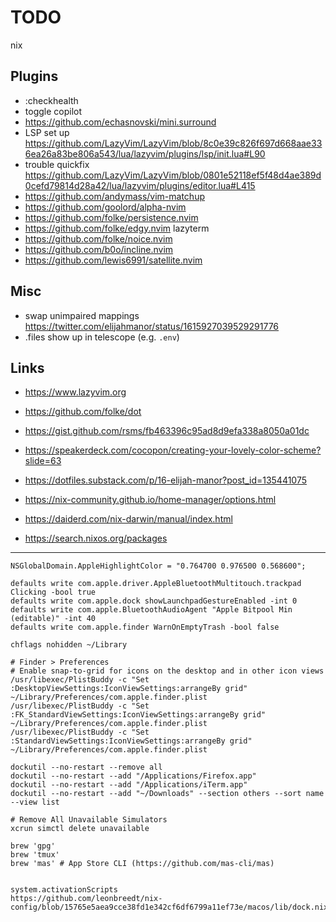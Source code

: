 # TODO

nix

## Plugins

- :checkhealth 
- toggle copilot
- https://github.com/echasnovski/mini.surround
- LSP set up https://github.com/LazyVim/LazyVim/blob/8c0e39c826f697d668aae336ea26a83be806a543/lua/lazyvim/plugins/lsp/init.lua#L90
- trouble quickfix https://github.com/LazyVim/LazyVim/blob/0801e52118ef5f48d4ae389d0cefd79814d28a42/lua/lazyvim/plugins/editor.lua#L415
- https://github.com/andymass/vim-matchup
- https://github.com/goolord/alpha-nvim
- https://github.com/folke/persistence.nvim
- https://github.com/folke/edgy.nvim lazyterm
- https://github.com/folke/noice.nvim
- https://github.com/b0o/incline.nvim
- https://github.com/lewis6991/satellite.nvim

## Misc

- swap unimpaired mappings https://twitter.com/elijahmanor/status/1615927039529291776
- .files show up in telescope (e.g. `.env`)

## Links

- https://www.lazyvim.org
- https://github.com/folke/dot
- https://gist.github.com/rsms/fb463396c95ad8d9efa338a8050a01dc
- https://speakerdeck.com/cocopon/creating-your-lovely-color-scheme?slide=63
- https://dotfiles.substack.com/p/16-elijah-manor?post_id=135441075

- https://nix-community.github.io/home-manager/options.html
- https://daiderd.com/nix-darwin/manual/index.html
- https://search.nixos.org/packages

---

```
NSGlobalDomain.AppleHighlightColor = "0.764700 0.976500 0.568600";

defaults write com.apple.driver.AppleBluetoothMultitouch.trackpad Clicking -bool true
defaults write com.apple.dock showLaunchpadGestureEnabled -int 0
defaults write com.apple.BluetoothAudioAgent "Apple Bitpool Min (editable)" -int 40
defaults write com.apple.finder WarnOnEmptyTrash -bool false

chflags nohidden ~/Library

# Finder > Preferences
# Enable snap-to-grid for icons on the desktop and in other icon views
/usr/libexec/PlistBuddy -c "Set :DesktopViewSettings:IconViewSettings:arrangeBy grid" ~/Library/Preferences/com.apple.finder.plist
/usr/libexec/PlistBuddy -c "Set :FK_StandardViewSettings:IconViewSettings:arrangeBy grid" ~/Library/Preferences/com.apple.finder.plist
/usr/libexec/PlistBuddy -c "Set :StandardViewSettings:IconViewSettings:arrangeBy grid" ~/Library/Preferences/com.apple.finder.plist

dockutil --no-restart --remove all
dockutil --no-restart --add "/Applications/Firefox.app"
dockutil --no-restart --add "/Applications/iTerm.app"
dockutil --no-restart --add "~/Downloads" --section others --sort name --view list

# Remove All Unavailable Simulators
xcrun simctl delete unavailable

brew 'gpg'
brew 'tmux'                       
brew 'mas' # App Store CLI (https://github.com/mas-cli/mas)


system.activationScripts
https://github.com/leonbreedt/nix-config/blob/15765e5aea9cce38fd1e342cf6df6799a11ef73e/macos/lib/dock.nix#L7
```

